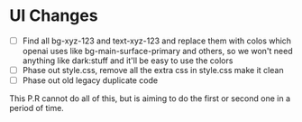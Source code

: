 # UI Changes
- [ ] Find all bg-xyz-123 and text-xyz-123 and replace them with colos which openai uses like bg-main-surface-primary and others, so we won't need anything like dark:stuff and it'll be easy to use the colors
- [ ] Phase out style.css, remove all the extra css in style.css make it clean
- [ ] Phase out old legacy duplicate code

This P.R cannot do all of this, but is aiming to do the first or second one in a period of time.